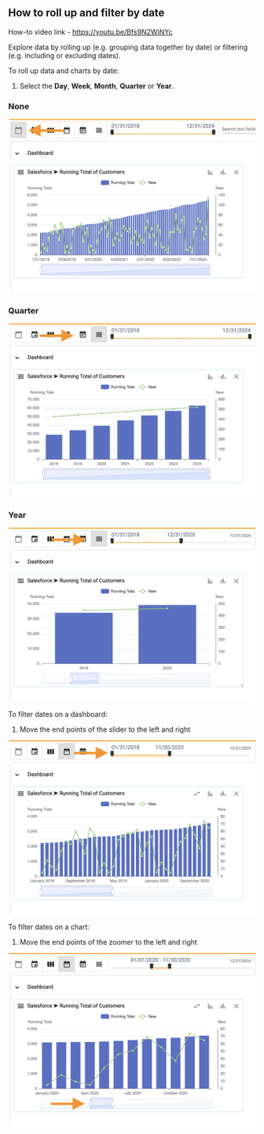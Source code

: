 ## How to roll up and filter by date
How-to video link - https://youtu.be/Bfs9N2WiNYc

Explore data by rolling up (e.g. grouping data together by date) or filtering (e.g. including or excluding dates).

To roll up data and charts by date:
1.  Select the **Day**, **Week**, **Month**, **Quarter** or **Year**.

### None

<img src="../assets/rollup_none.png"  style="width:600px" class="border"></img>

### Quarter

<img src="../assets/rollup_qtr.png"  style="width:600px" class="border"></img>

### Year

<img src="../assets/rollup_annual.png"  style="width:600px" class="border"></img>


To filter dates on a dashboard:
1.  Move the end points of the slider to the left and right

<img src="../assets/date_slider.png"  style="width:600px" class="border"></img>

To filter dates on a chart:
1.  Move the end points of the zoomer to the left and right

<img src="../assets/date_zoomer.png"  style="width:600px" class="border"></img>


